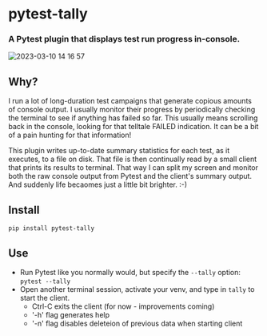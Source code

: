 # pytest-tally

### A Pytest plugin that displays test run progress in-console. ###

![2023-03-10 14 16 57](https://user-images.githubusercontent.com/4308435/224430560-04f9de9e-2446-4a78-afb6-5f5f4bbfb05c.gif)


## Why?
I run a lot of long-duration test campaigns that generate copious amounts of console output. I usually monitor their progress by periodically checking the terminal to see if anything has failed so far. This usually means scrolling back in the console, looking for that telltale FAILED indication. It can be a bit of a pain hunting for that information!

This plugin writes up-to-date summary statistics for each test, as it executes, to a file on disk. That file is then continually read by a small client that prints its results to terminal. That way I can split my screen and monitor both the raw console output from Pytest and the client's summary output. And suddenly life becaomes just a little bit brighter. :-)

## Install ##
    pip install pytest-tally

## Use ##
- Run Pytest like you normally would, but specify the `--tally` option: `pytest --tally`
- Open another terminal session, activate your venv, and type in `tally` to start the client.
    - Ctrl-C exits the client (for now - improvements coming)
    - '-h' flag generates help
    - '-n' flag disables deleteion of previous data when starting client
